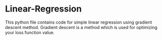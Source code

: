 # Linear-Regression
This python file contains code for simple linear regression using gradient descent method.
Gradient descent is a method which is used for optimizing your loss function value.
